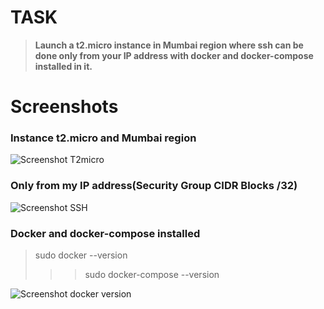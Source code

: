 # TASK

> **Launch a t2.micro instance in Mumbai region where ssh can be done only from your IP address with docker and docker-compose installed in it.**
>
# Screenshots
### Instance t2.micro and Mumbai region

![Screenshot T2micro](https://github.com/Vjyguvi/AWS-EC2-TASK/assets/150816386/4b4934a5-a068-472a-b36f-b68034d51ecf)

### Only from my IP address(Security Group CIDR Blocks /32)

![Screenshot SSH ](https://github.com/Vjyguvi/AWS-EC2-TASK/assets/150816386/6a78cff7-7cc8-49bf-9f06-5d9afbf2b9f4)

###  Docker and docker-compose installed

> sudo docker --version
>>> sudo docker-compose --version

![Screenshot docker version](https://github.com/Vjyguvi/AWS-EC2-TASK/assets/150816386/064e500b-ce76-44f5-961c-18d825a2a4c9)

